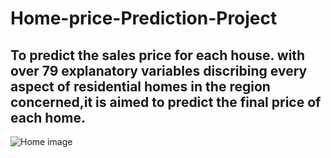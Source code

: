 # Home-price-Prediction-Project
## To predict the sales price for each house. with over 79 explanatory variables discribing every aspect of residential homes in the region concerned,it is aimed to predict the final price of each home.


![Home image](file:///home/seyi/Downloads/house-1867187_1280%20(1).jpg)
